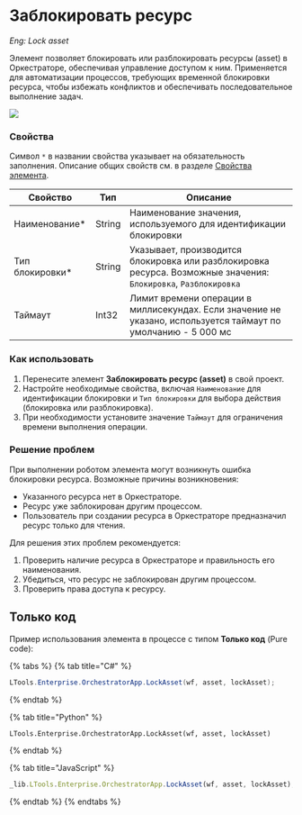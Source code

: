 # Заблокировать ресурс

*Eng: Lock asset*

Элемент позволяет блокировать или разблокировать ресурсы (asset) в Оркестраторе, обеспечивая управление доступом к ним. Применяется для автоматизации процессов, требующих временной блокировки ресурса, чтобы избежать конфликтов и обеспечивать последовательное выполнение задач.

![](<../../.gitbook/assets1/asset_blo.png>)


### Свойства

Символ `*` в названии свойства указывает на обязательность заполнения. Описание общих свойств см. в разделе [Свойства элемента](https://docs.primo-rpa.ru/primo-rpa/primo-studio/process/elements#svoistva-elementa).

| Свойство         | Тип     | Описание                                                |
|------------------|---------|---------------------------------------------------------|
| Наименование\*   | String  | Наименование значения, используемого для идентификации блокировки |
| Тип блокировки\* | String  | Указывает, производится блокировка или разблокировка ресурса. Возможные значения: `Блокировка`, `Разблокировка` |
| Таймаут          | Int32   | Лимит времени операции в миллисекундах. Если значение не указано, используется таймаут по умолчанию -  5 000 мс|

### Как использовать

1. Перенесите элемент **Заблокировать ресурс (asset)** в свой проект.
2. Настройте необходимые свойства, включая `Наименование` для идентификации блокировки и `Тип блокировки` для выбора действия (блокировка или разблокировка).
3. При необходимости установите значение `Таймаут` для ограничения времени выполнения операции.

### Решение проблем

При выполнении роботом элемента могут возникнуть ошибка блокировки ресурса. Возможные причины возникновения:
  - Указанного ресурса нет в Оркестраторе.
  - Ресурс уже заблокирован другим процессом.
  - Пользователь при создании ресурса в Оркестраторе предназначил ресурс только для чтения.

Для решения этих проблем рекомендуется:
1. Проверить наличие ресурса в Оркестраторе и правильность его наименования.
2. Убедиться, что ресурс не заблокирован другим процессом.
3. Проверить права доступа к ресурсу.



## Только код

Пример использования элемента в процессе с типом **Только код** (Pure code):

{% tabs %}
{% tab title="C#" %}
```csharp
LTools.Enterprise.OrchestratorApp.LockAsset(wf, asset, lockAsset);
```
{% endtab %}

{% tab title="Python" %}
```python
LTools.Enterprise.OrchestratorApp.LockAsset(wf, asset, lockAsset)
```
{% endtab %}

{% tab title="JavaScript" %}
```javascript
_lib.LTools.Enterprise.OrchestratorApp.LockAsset(wf, asset, lockAsset);
```
{% endtab %}
{% endtabs %}
